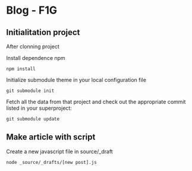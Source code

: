 # Blog - F1G


## Initialitation project

After clonning project

Install dependence npm

`npm install`

Initialize submodule theme in your local configuration file

`git submodule init`

Fetch all the data from that project and check out the appropriate commit listed in your superproject:

`git submodule update`


## Make article with script

Create a new javascript file in source/_draft

`node _source/_drafts/[new post].js`
